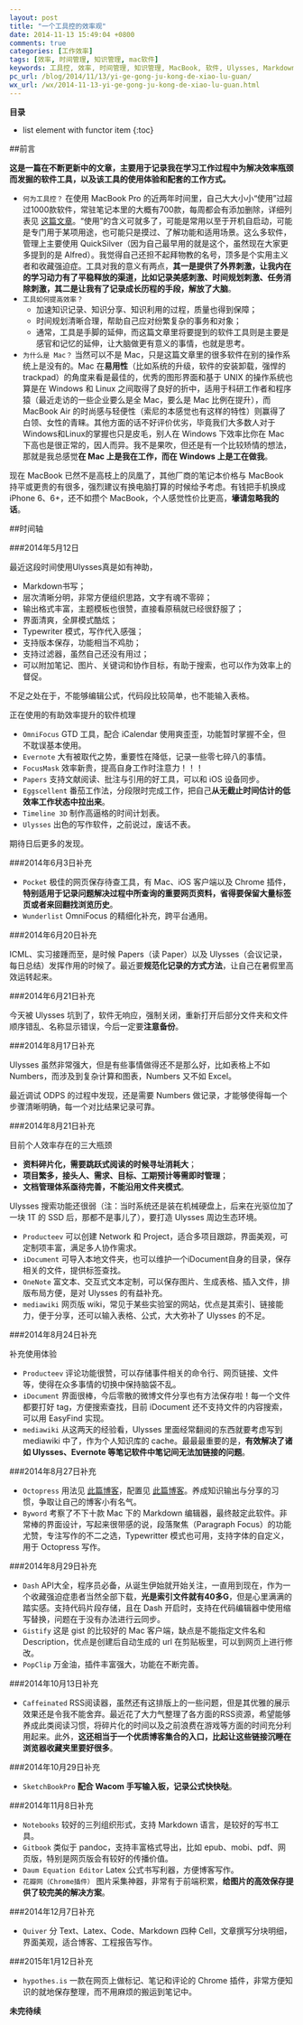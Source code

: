 ```yaml
---
layout: post
title: "一个工具控的效率观"
date: 2014-11-13 15:49:04 +0800
comments: true
categories: [工作效率]
tags: [效率, 时间管理, 知识管理, mac软件]
keywords: 工具控, 效率, 时间管理, 知识管理, MacBook, 软件, Ulysses, Markdown, OmniFocus, GTD, Evernote, FocusMask, Papers, Eggscellent, Timeline 3D, iOS, Pocket, Wunderlist, Numbers, Excel, ODPS, Prodecteev, iDocument, OneNote, mediawiki, Octopress, Byword, Dash, Gistify, PopClip, Caffeinated, RSS, SketchBookPro, Wacom, Notebooks, Gitbook, Daum Equation Editor, 花瓣网
pc_url: /blog/2014/11/13/yi-ge-gong-ju-kong-de-xiao-lu-guan/
wx_url: /wx/2014-11-13-yi-ge-gong-ju-kong-de-xiao-lu-guan.html
---
```


__目录__

* list element with functor item
{:toc}

<!-- excerpt start -->

##前言

**这是一篇在不断更新中的文章，主要用于记录我在学习工作过程中为解决效率瓶颈而发掘的软件工具，以及该工具的使用体验和配套的工作方式。**

- `何为工具控？` 在使用 MacBook Pro 的近两年时间里，自己大大小小“使用”过超过1000款软件，常驻笔记本里的大概有700款，每周都会有添加删除，详细列表见 [这篇文章](http://blog.sina.com.cn/s/blog_64ac3ab10101f4it.html)。“使用”的含义可就多了，可能是常用以至于开机自启动，可能是专门用于某项用途，也可能只是摸过、了解功能和适用场景。这么多软件，管理上主要使用 QuickSilver（因为自己最早用的就是这个，虽然现在大家更多提到的是 Alfred）。我觉得自己还担不起拜物教的名号，顶多是个实用主义者和收藏强迫症。工具对我的意义有两点，**其一是提供了外界刺激，让我内在的学习动力有了平稳释放的渠道，比如记录美感刺激、时间规划刺激、任务消除刺激，其二是让我有了记录成长历程的手段，解放了大脑**。
- `工具如何提高效率？`
	- 加速知识记录、知识分享、知识利用的过程，质量也得到保障；
	- 时间规划清晰合理，帮助自己应对纷繁复杂的事务和对象；
	- 通常，工具是手脚的延伸，而这篇文章里将要提到的软件工具则是主要是感官和记忆的延伸，让大脑做更有意义的事情，也就是思考。
- `为什么是 Mac？` 当然可以不是 Mac，只是这篇文章里的很多软件在别的操作系统上是没有的。Mac 在**易用性**（比如系统的升级，软件的安装卸载，强悍的 trackpad）的角度来看是最佳的，优秀的图形界面和基于 UNIX 的操作系统也算是在 Windows 和 Linux 之间取得了良好的折中，适用于科研工作者和程序猿（最近走访的一些企业要么是全 Mac，要么是 Mac 比例在提升），而 MacBook Air 的时尚感与轻便性（索尼的本感觉也有这样的特性）则赢得了白领、女性的青睐。其他方面的话不好评价优劣，毕竟我们大多数人对于 Windows和Linux的掌握也只是皮毛，别人在 Windows 下效率比你在 Mac 下高也是很正常的，因人而异。我不是果吹，但还是有一个比较矫情的想法，那就是我总感觉**在 Mac 上是我在工作，而在 Windows 上是工在做我**。

现在 MacBook 已然不是高枝上的凤凰了，其他厂商的笔记本价格与 MacBook 持平或更贵的有很多，强烈建议有换电脑打算的时候给予考虑。有钱把手机换成 iPhone 6、6+，还不如攒个 MacBook，个人感觉性价比更高，**壕请忽略我的话**。

<!-- excerpt end -->

##时间轴

###2014年5月12日

最近这段时间使用Ulysses真是如有神助，

- Markdown书写；
- 层次清晰分明，非常方便组织思路，文字有魂不零碎；
- 输出格式丰富，主题模板也很赞，直接看原稿就已经很舒服了；
- 界面清爽，全屏模式酷炫；
- Typewriter 模式，写作代入感强；
- 支持版本保存，功能相当不鸡肋；
- 支持过滤器，虽然自己还没有用过；
- 可以附加笔记、图片、关键词和协作目标，有助于搜索，也可以作为效率上的督促。

不足之处在于，不能够编辑公式，代码段比较简单，也不能输入表格。

正在使用的有助效率提升的软件梳理

- `OmniFocus` GTD 工具，配合 iCalendar 使用爽歪歪，功能暂时掌握不全，但不耽误基本使用。
- `Evernote` 大有被取代之势，重要性在降低，记录一些零七碎八的事情。
- `FocusMask` 效率新贵，提高自身工作时注意力！！！
- `Papers` 支持文献阅读、批注与引用的好工具，可以和 iOS 设备同步。
- `Eggscellent` 番茄工作法，分段限时完成工作，把自己**从无截止时间估计的低效率工作状态中拉出来**。
- `Timeline 3D` 制作高逼格的时间计划表。
- `Ulysses` 出色的写作软件，之前说过，废话不表。

期待日后更多的发现。

###2014年6月3日补充

- `Pocket` 极佳的网页保存待查工具，有 Mac、iOS 客户端以及 Chrome 插件，**特别适用于记录问题解决过程中所查询的重要网页资料，省得要保留大量标签页或者来回翻找浏览历史**。
- `Wunderlist` OmniFocus 的精细化补充，跨平台通用。

###2014年6月20日补充

ICML、实习接踵而至，是时候 Papers（读 Paper）以及 Ulysses（会议记录，每日总结）发挥作用的时候了。最近要**规范化记录的方式方法**，让自己在暑假里高效运转起来。

###2014年6月21日补充

今天被 Ulysses 坑到了，软件无响应，强制关闭，重新打开后部分文件夹和文件顺序错乱、名称显示错误，今后一定要**注意备份**。

###2014年8月17日补充

Ulysses 虽然非常强大，但是有些事情做得还不是那么好，比如表格上不如 Numbers，而涉及到复杂计算和图表，Numbers 又不如 Excel。

最近调试 ODPS 的过程中发现，还是需要 Numbers 做记录，才能够使得每一个步骤清晰明确，每一个对比结果记录可靠。

###2014年8月21日补充

目前个人效率存在的三大瓶颈

- **资料碎片化，需要跳跃式阅读的时候寻址消耗大**；
- **项目繁多，接头人、需求、目标、工期预计等需即时管理**；
- **文档管理体系亟待完善，不能沿用文件夹模式**。
 
Ulysses 搜索功能还很弱（注：当时系统还是装在机械硬盘上，后来在光驱位加了一块 1T 的 SSD 后，那都不是事儿了），要打造 Ulysses 周边生态环境。

- `Producteev` 可以创建 Network 和 Project，适合多项目跟踪，界面美观，可定制项丰富，满足多人协作需求。
- `iDocument` 可导入本地文件夹，也可以维护一个iDocument自身的目录，保存相关的文件，提供标签查找。
- `OneNote` 富文本、交互式文本定制，可以保存图片、生成表格、插入文件，排版布局方便，是对 Ulysses 的有益补充。
- `mediawiki` 网页版 wiki，常见于某些实验室的网站，优点是其索引、链接能力，便于分享，还可以输入表格、公式，大大弥补了 Ulysses 的不足。

###2014年8月24日补充

补充使用体验

- `Producteev` 评论功能很赞，可以存储事件相关的命令行、网页链接、文件等，使得在众多事情的切换中保持脑袋不乱。
- `iDocument` 界面很棒，今后零散的微博文件分享也有方法保存啦！每一个文件都要打好 tag，方便搜索查找，目前 iDocument 还不支持文件的内容搜索，可以用 EasyFind 实现。
- `mediawiki` 从这两天的经验看，Ulysses 里面经常翻阅的东西就要考虑写到 mediawiki 中了，作为个人知识库的 cache。最最最重要的是，**有效解决了诸如 Ulysses、Evernote 等笔记软件中笔记间无法加链接的问题**。

###2014年8月27日补充

- `Octopress` 用法见 [此篇博客](http://frank19900731.github.io/blog/2014/08/24/wo-de-di-yi-pian-octopress-bo-ke/)，配置见 [此篇博客](http://frank19900731.github.io/blog/2014/10/16/octopress-gai-zao-ji-lu/)。养成知识输出与分享的习惯，争取让自己的博客小有名气。
- `Byword` 考察了不下十款 Mac 下的 Markdown 编辑器，最终敲定此软件。非常棒的界面设计，写起来很带感的说，段落聚焦（Paragraph Focus）的功能尤赞，专注写作的不二之选，Typewritter 模式也可用，支持字体的自定义，用于 Octopress 写作。

###2014年8月29日补充

- `Dash` API大全，程序员必备，从诞生伊始就开始关注，一直用到现在，作为一个收藏强迫症患者当然全部下载，**光是索引文件就有40多G**，但是心里满满的踏实感。支持代码片段存储，且在 Dash 开启时，支持在代码编辑器中使用缩写替换，问题在于没有办法进行云同步。
- `Gistify` 这是 gist 的比较好的 Mac 客户端，缺点是不能指定文件名和Description，优点是创建后自动生成的 url 在剪贴板里，可以到网页上进行修改。
- `PopClip` 万金油，插件丰富强大，功能在不断完善。

###2014年10月13日补充

- `Caffeinated` RSS阅读器，虽然还有这排版上的一些问题，但是其优雅的展示效果还是令我不能舍弃。最近花了大力气整理了各方面的RSS资源，希望能够养成此类阅读习惯，将碎片化的时间以及之前浪费在游戏等方面的时间充分利用起来。此外，**这还相当于一个优质博客集合的入口，比起让这些链接沉睡在浏览器收藏夹里要好很多**。

###2014年10月29日补充

- `SketchBookPro` **配合 Wacom 手写输入板，记录公式快快哒**。

###2014年11月8日补充

- `Notebooks` 较好的三列组织形式，支持 Markdown 语言，是较好的写书工具。
- `Gitbook` 类似于 pandoc，支持丰富格式导出，比如 epub、mobi、pdf、网页版，特别是网页版会有较好的传播价值。
- `Daum Equation Editor` Latex 公式书写利器，方便博客写作。
- `花瓣网（Chrome插件）` 图片采集神器，非常有于前端积累，**给图片的高效保存提供了较完美的解决方案**。

###2014年12月7日补充

- `Quiver` 分 Text、Latex、Code、Markdown 四种 Cell，文章撰写分块明细，界面美观，适合博客、工程报告写作。

###2015年1月12日补充

- `hypothes.is` 一款在网页上做标记、笔记和评论的 Chrome 插件，非常方便知识的就地保存整理，而不用麻烦的搬运到笔记中。

**未完待续**